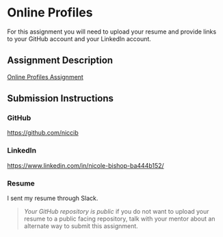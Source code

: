 # Online Profiles
For this assignment you will need to upload your resume and provide links to your GitHub account and your LinkedIn account.

## Assignment Description
[Online Profiles Assignment](https://education.launchcode.org/liftoff/modules/assignments/online-profiles)

## Submission Instructions
 
### GitHub
https://github.com/niccib
 
### LinkedIn
https://www.linkedin.com/in/nicole-bishop-ba444b152/

### Resume
I sent my resume through Slack.

> *Your GitHub repository is public* if you do not want to upload your resume to a public facing repository, talk with your mentor about an alternate way to submit this assignment.
